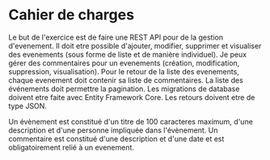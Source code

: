 # Cahier de charges

Le but de l'exercice est de faire une REST API pour de la gestion d'evenement. Il doit etre possible d'ajouter, modifier, supprimer et visualiser des evenements (sous forme de liste et de manière individuel). Je peux gérer des commentaires pour un evenements (création, modification, suppression, visualisation). Pour le retour de la liste des evenements, chaque evenement doit contenir sa liste de commentaires. La liste des événements doit permettre la pagination. Les migrations de database doivent etre faite avec Entity Framework Core. Les retours doivent etre de type JSON.

Un évènement est constitué d'un titre de 100 caracteres maximum, d'une description et d'une personne impliquée dans l'évènement. Un commentaire est constitué d'une description et d'une date et est obligatoirement relié à un evenement.
